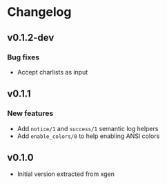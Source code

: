 # Changelog

## v0.1.2-dev

### Bug fixes

* Accept charlists as input

## v0.1.1

### New features

* Add `notice/1` and `success/1` semantic log helpers
* Add `enable_colors/0` to help enabling ANSI colors

## v0.1.0

* Initial version extracted from xgen

